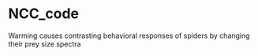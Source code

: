 # NCC_code
Warming causes contrasting behavioral responses of spiders by changing their prey size spectra 
